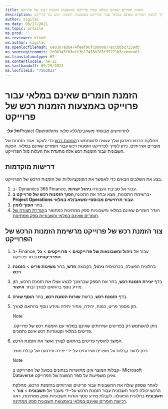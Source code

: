 ```yaml
---
title: הזמנת חומרים שאינם במלאי עבור פרוייקט באמצעות הזמנות רכש של פרוייקט
description: נושא זה מסביר כיצד באפשרותך להזמין חומרים שאינם במלאי עבור פרוייקט באמצעות הזמנות רכש של פרוייקט.
author: sigitac
ms.date: 09/27/2021
ms.topic: article
ms.prod: ''
ms.reviewer: kfend
ms.author: sigitac
ms.openlocfilehash: 6e0307ad6474feef96fc8080877eccbbbc7259db
ms.sourcegitcommit: 2d96345fb3afc3b174530285f95271b5ccbdea03
ms.translationtype: HT
ms.contentlocale: he-IL
ms.lasthandoff: 09/29/2021
ms.locfileid: "7563023"
---
```

# <a name="order-non-stocked-materials-for-a-project-using-project-purchase-orders"></a>הזמנת חומרים שאינם במלאי עבור פרוייקט באמצעות הזמנות רכש של פרוייקט

_**חל על:** ‏Project Operations לתרחישים מבוססי משאבים/ללא מלאי_

מחלקת הרכש בארגון שלך עשויה להשתמש ב[הזמנות רכש](/dynamics365/supply-chain/procurement/purchase-order-overview) כדי לעקוב אחר הזמנות של מוצרים ושירותים. ניתן לשייך לפרוייקט הזמנות רכש עבור חומרים שאינם במלאי. הפקת חשבונית עבור הזמנות רכש אלה מתעדת את העלות מול הפרוייקט.

## <a name="prerequisites"></a>דרישות מוקדמות
בצע את השלבים הבאים כדי לאפשר את הפונקציונליות של הזמנות הרכש של הפרוייקט.

1. ב- Dynamics 365 Finance, עבור אל סביבת העבודה **ניהול ישויות**.
2. ברשימת התכונות, מצא ובחר את התכונה,**הפוך הזמנות רכש של פרוייקט ב- Project Operations עבור תרחישים מבוססי-משאב/לא במלאי**.
3. בחר **הפוך לזמין**.
4. הגדר חומרים שאינם במלאי וחשבוניות ספק ממתינות כמתואר ב[הגדרת תצורה של חומרים שאינם במלאי וחשבוניות ספק ממתינות](configure-materials-nonstocked.md).

## <a name="create-a-project-purchase-order-from-the-project-purchase-order-list"></a>צור הזמנת רכש של פרוייקט מרשימת הזמנות הרכש של הפרוייקט

1. ב- Finance, עבור אל **ניהול וחשבונאות של פרוייקטים** > **פרוייקטים** > **כל הפרוייקטים** ובחר פרוייקט.
2. בחלונית הפעולה, בכרטיסיה **ניהול**, בקבוצה **חדש**, בחר **משימת פריט** > **הזמנת רכש**.
3. בדף **יצירת הזמנת רכש**, בחר את הספק שברצונך לבצע אצלו את הזמנת הרכש, הזן מידע נוסף בהתאם לצורך ובחר **אישור**.
4. בדף **הזמנת רכש**, ברשת **שורות הזמנת רכש**, בחר **הוסף שורה**.
5. הזן מספר פריט, כמות, יחידה, מחיר יחידה ומידע נוסף בהתאם לצורך.

    > [!NOTE]
    > ניתן להשתמש רק בפריטים ושירותים שאינם במלאי עם הזמנות רכש של פרוייקט. פריטים במלאי וקטגוריות רכש אינם נתמכים.

6. המשך להוסיף פריטים בהתאם לצורך ואשר את הזמנת הרכש.

    ניתן לתעד קבלות על מוצרים ושירותים על-ידי יצירה ופרסום של קבלת מוצר.

    > [!NOTE]
    > קבלות המוצר אינן מתועדות בנתונים בפועל של הפרוייקט ב- Microsoft Dataverse ואינן משפיעות על ספר המשנה של הפרוייקט.

    לאחר שספק שולח את החשבונית עבור פריטים ושירותים בהזמנת הרכש, מחלקת הרכש יכולה ליצור חשבונית עבור הזמנת הרכש על-ידי מעבר אל **חשבונית** > **צור** > **חשבונית** בחלונית הפעולה. לקבלת מידע נוסף אודות חשבוניות ספק ממתינות, ראה [רכישת חומרים שאינם במלאי באמצעות חשבונית ספק ממתינה](pending-vendor-invoices.md).
